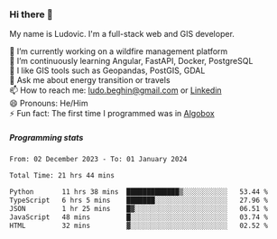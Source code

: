 ### Hi there 👋

My name is Ludovic. I'm a full-stack web and GIS developer.

 🔭 I’m currently working on a wildfire management platform<br/>
 🌱 I’m continuously learning Angular, FastAPI, Docker, PostgreSQL<br/>
 👯 I like GIS tools such as Geopandas, PostGIS, GDAL<br/>
 💬 Ask me about energy transition or travels<br/>
 📫 How to reach me: ludo.beghin@gmail.com or [Linkedin](https://www.linkedin.com/in/ludovic-beghin/)<br/>
 😄 Pronouns: He/Him<br/>
 ⚡ Fun fact: The first time I programmed was in [Algobox](https://fr.wikipedia.org/wiki/Algobox)<br/>

##### Programming stats
<!--START_SECTION:waka-->

```txt
From: 02 December 2023 - To: 01 January 2024

Total Time: 21 hrs 44 mins

Python       11 hrs 38 mins  █████████████▒░░░░░░░░░░░   53.44 %
TypeScript   6 hrs 5 mins    ███████░░░░░░░░░░░░░░░░░░   27.96 %
JSON         1 hr 25 mins    █▓░░░░░░░░░░░░░░░░░░░░░░░   06.51 %
JavaScript   48 mins         █░░░░░░░░░░░░░░░░░░░░░░░░   03.74 %
HTML         32 mins         ▓░░░░░░░░░░░░░░░░░░░░░░░░   02.52 %
```

<!--END_SECTION:waka-->
